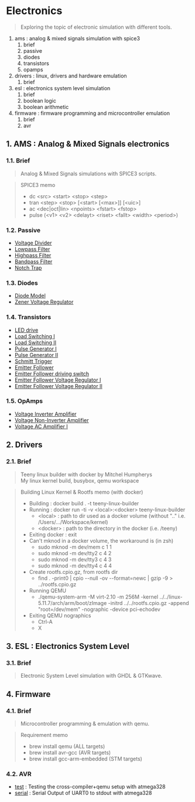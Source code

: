 # Electronics
> Exploring the topic of electronic simulation with different tools.

1. ams : analog & mixed signals simulation with spice3
    1. brief 
    2. passive 
    3. diodes
    4. transistors
    5. opamps
2. drivers : linux, drivers and hardware emulation
    1. brief
3. esl : electronics system level simulation 
    1. brief 
    2. boolean logic
    3. boolean arithmetic
4. firmware : firmware programming and microcontroller emulation
    1. brief
    2. avr

## 1. AMS : Analog & Mixed Signals electronics
### 1.1. Brief
> Analog & Mixed Signals simulations with SPICE3 scripts. <br>

> SPICE3 memo
> - dc \<src\> \<start\> \<stop\> \<step\>
> - tran \<step\> \<stop\> [\<start\> [\<max\>]] [\<uic\>]
> - ac \<dec|oct|lin\> \<npoints\> \<fstart\> \<fstop\>
> - pulse (\<v1\> \<v2\> \<delayt\> \<riset\> \<fallt\> \<width\> \<period\>)

### 1.2. Passive 
- [Voltage Divider](./src/passive/div.cir)
- [Lowpass Filter](./src/passive/lowpass.cir)
- [Highpass Filter](./src/passive/highpass.cir)
- [Bandpass Filter](./src/passive/bandpass.cir)
- [Notch Trap](./src/passive/notch.cirp)

### 1.3. Diodes
- [Diode Model](./src/diodes/diode.cir)
- [Zener Voltage Regulator](./src/diodes/zenreg.cir)

### 1.4. Transistors
- [LED drive](./src/transistors/led_drive.cir)
- [Load Switching I](./src/transistors/switching_load_a.cir)
- [Load Switching II](./src/transistors/switching_load_b.cir)
- [Pulse Generator I](./src/transistors/pulse_gen_1.cir)
- [Pulse Generator II](./src/transistors/pulse_gen_2.cir)
- [Schmitt Trigger](./src/transistors/schmitt_trigger.cir)
- [Emitter Follower](./src/transistors/ef.cir)
- [Emitter Follower driving switch](./src/transistors/efdrive.cir)
- [Emitter Follower Voltage Regulator I](./src/transistors/efreg_1.cir)
- [Emitter Follower Voltage Regulator II](./src/transistors/efreg_2.cir)

### 1.5. OpAmps
- [Voltage Inverter Amplifier](./src/opamps/inverter.cir)
- [Voltage Non-Inverter Amplifier](./src/opamps/noninverter.cir)
- [Voltage AC Amplifier I](./src/opamps/acamp_1.cir)

## 2. Drivers 
### 2.1. Brief
> Teeny linux builder with docker by Mitchel Humpherys <br>
> My linux kernel build, busybox, qemu workspace <br> 

> Building Linux Kernel & Rootfs memo (with docker)
> - Building : docker build . -t teeny-linux-builder
> - Running : docker run -ti -v \<local>:\<docker> teeny-linux-builder
>     - \<local> : path to dir used as a docker volume (without ".." i.e. /Users/.../Workspace/kernel)
>     - \<docker> : path to the directory in the docker (i.e. /teeny)
> - Exiting docker : exit
> - Can't mknod in a docker volume, the workaround is (in zsh)
>     - sudo mknod -m dev/mem c 1 1
>     - sudo mknod -m dev/tty2 c 4 2 
>     - sudo mknod -m dev/tty3 c 4 3 
>     - sudo mknod -m dev/tty4 c 4 4 
> - Create rootfs.cpio.gz, from rootfs dir
>     - find . -print0 | cpio --null -ov --format=newc | gzip -9 > ../rootfs.cpio.gz
> - Running QEMU 
>     - ./qemu-system-arm -M virt-2.10 -m 256M -kernel ../../linux-5.11.7/arch/arm/boot/zImage -initrd ../../rootfs.cpio.gz -append "root=/dev/mem" -nographic -device pci-echodev
> - Exiting QEMU nographics 
>     - Ctrl-A
>     - X

## 3. ESL : Electronics System Level
### 3.1. Brief
> Electronic System Level simulation with GHDL & GTKwave.

## 4. Firmware
### 4.1. Brief
> Microcontroller programming & emulation with qemu.

> Requirement memo
> - brew install qemu (ALL targets)
> - brew install avr-gcc (AVR targets)
> - brew install gcc-arm-embedded (STM targets)

### 4.2. AVR
- [test](./firmware/test/) : Testing the cross-compiler+qemu setup with atmega328
- [serial](./firmware/hello/) : Serial Output of UART0 to stdout with atmega328